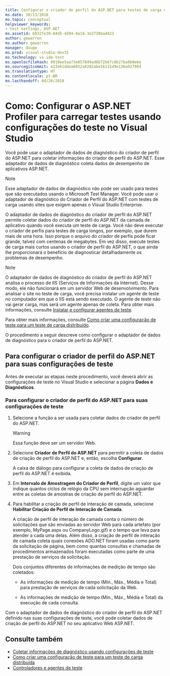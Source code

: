```yaml
---
title: Configurar o criador de perfil do ASP.NET para testes de carga no Visual Studio
ms.date: 10/13/2016
ms.topic: conceptual
helpviewer_keywords:
- test settings, ASP.NET
ms.assetid: 6832fe39-04d5-4d94-8a18-3e2730bad423
author: gewarren
ms.author: gewarren
manager: douge
ms.prod: visual-studio-dev15
ms.technology: vs-ide-test
ms.openlocfilehash: 8910ee5aa73e057849ad6b72b67c8b27ba9b0e6e
ms.sourcegitcommit: e13e61ddea6032a8282abe16131d9e136a927984
ms.translationtype: HT
ms.contentlocale: pt-BR
ms.lasthandoff: 04/26/2018
---
```

# <a name="how-to-configure-aspnet-profiler-for-load-tests-using-test-settings-in-visual-studio"></a>Como: Configurar o ASP.NET Profiler para carregar testes usando configurações do teste no Visual Studio

Você pode usar o adaptador de dados de diagnóstico do criador de perfil do ASP.NET para coletar informações do criador de perfil do ASP.NET. Esse adaptador de dados de diagnóstico coleta dados de desempenho de aplicativos ASP.NET.

> [!NOTE]
> Esse adaptador de dados de diagnóstico não pode ser usado para testes que são executados usando o Microsoft Test Manager. Você pode usar o adaptador de diagnóstico do Criador de Perfil do ASP.NET com testes de carga usando sites que exigem apenas o Visual Studio Enterprise.

O adaptador de dados de diagnóstico do criador de perfil do ASP.NET permite coletar dados do criador de perfil do ASP.NET da camada de aplicativo quando você executa um teste de carga. Você não deve executar o criador de perfis para testes de carga longos, por exemplo, que durem mais de uma hora. Isso porque o arquivo do criador de perfis pode ficar grande, talvez com centenas de megabytes. Em vez disso, execute testes de carga mais curtos usando o criador de perfil do ASP.NET, o que ainda lhe proporcionará o benefício de diagnosticar detalhadamente os problemas de desempenho.

> [!NOTE]
> O adaptador de dados de diagnóstico do criador de perfil do ASP.NET analisa o processo de IIS (Serviços de Informações da Internet). Desse modo, ele não funcionará em um servidor Web de desenvolvimento. Para analisar o site no teste de carga, você precisa instalar um agente de teste no computador em que o IIS está sendo executado. O agente de teste não vai gerar carga, mas será um agente apenas de coleta. Para obter mais informações, consulte [Instalar e configurar agentes de teste](../test/lab-management/install-configure-test-agents.md).

Para obter mais informações, consulte [Como criar uma configuração de teste para um teste de carga distribuído](../test/how-to-create-a-test-setting-for-a-distributed-load-test.md).

O procedimento a seguir descreve como configurar o adaptador de dados de diagnóstico para o criador de perfil do ASP.NET.

## <a name="to-configure-the-aspnet-profiler-for-your-test-settings"></a>Para configurar o criador de perfil do ASP.NET para suas configurações de teste

Antes de executar as etapas neste procedimento, você deverá abrir as configurações de teste no Visual Studio e selecionar a página **Dados e Diagnósticos**.

### <a name="to-configure-the-aspnet-profiler-for-your-test-settings"></a>Para configurar o criador de perfil do ASP.NET para suas configurações de teste

1.  Selecione a função a ser usada para coletar dados do criador de perfil do ASP.NET.

    > [!WARNING]
    > Essa função deve ser um servidor Web.

2.  Selecione **Criador de Perfil do ASP.NET** para permitir a coleta de dados de criação de perfil do ASP.NET e, então, escolha **Configurar**.

     A caixa de diálogo para configurar a coleta de dados de criação de perfil do ASP.NET é exibida.

3.  Em **Intervalo de Amostragem do Criador de Perfil**, digite um valor que indique quantos ciclos de relógio da CPU sem interrupção aguardar entre as coletas de amostras de criação de perfil do ASP.NET.

4.  Para habilitar a criação de perfil de interação de camada, selecione **Habilitar Criação de Perfil de Interação de Camada**.

     A criação de perfil de interação de camada conta o número de solicitações que são enviadas ao servidor Web para cada artefato (por exemplo, MyPage.aspx ou CompanyLogo.gif) e o tempo que leva para atender a cada uma delas. Além disso, a criação de perfil de interação de camada coleta quais conexões ADO.NET foram usadas como parte da solicitação de página, bem como quantas consultas e chamadas de procedimentos armazenados foram executadas como parte de uma prestação de serviços da solicitação.

     Dois conjuntos diferentes de informações de medição de tempo são coletados:

    -   As informações de medição de tempo (Mín., Máx., Média e Total) para prestação de serviços de cada solicitação da Web.

    -   As informações de medição de tempo (Mín., Máx., Média e Total) da execução de cada consulta.

Com o adaptador de dados de diagnóstico do criador de perfil do ASP.NET definido nas suas configurações de teste, você pode coletar dados de criação de perfil do ASP.NET no seu aplicativo Web ASP.NET.

## <a name="see-also"></a>Consulte também

- [Coletar informações de diagnóstico usando configurações de teste](../test/collect-diagnostic-information-using-test-settings.md)
- [Como criar uma configuração de teste para um teste de carga distribuída](../test/how-to-create-a-test-setting-for-a-distributed-load-test.md)
- [Controladores e agentes de teste](configure-test-agents-and-controllers-for-load-tests.md)